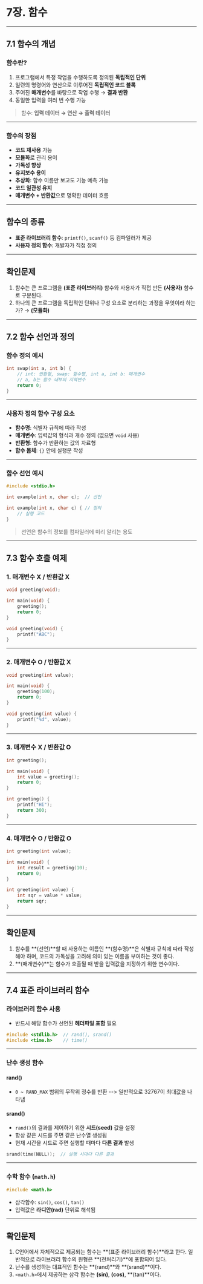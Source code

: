 # 7장. 함수

---

## 7.1 함수의 개념

### 함수란?

1. 프로그램에서 특정 작업을 수행하도록 정의된 **독립적인 단위**
2. 일련의 명령어와 연산으로 이루어진 **독립적인 코드 블록**
3. 주어진 **매개변수**를 바탕으로 작업 수행 → **결과 반환**
4. 동일한 입력을 여러 번 수행 가능

> 함수: **입력 데이터 → 연산 → 출력 데이터**

---

### 함수의 장점

- **코드 재사용** 가능
- **모듈화**로 관리 용이
- **가독성 향상**
- **유지보수 용이**
- **추상화**: 함수 이름만 보고도 기능 예측 가능
- **코드 일관성 유지**
- **매개변수 + 반환값**으로 명확한 데이터 흐름

---

## 함수의 종류

- **표준 라이브러리 함수**: `printf()`, `scanf()` 등 컴파일러가 제공
- **사용자 정의 함수**: 개발자가 직접 정의

---

## 확인문제

1. 함수는 큰 프로그램을 **(표준 라이브러리)** 함수와 사용자가 직접 만든 **(사용자)** 함수로 구분된다.
2. 하나의 큰 프로그램을 독립적인 단위나 구성 요소로 분리하는 과정을 무엇이라 하는가? → **(모듈화)**

---

## 7.2 함수 선언과 정의

### 함수 정의 예시

```c
int swap(int a, int b) {
    // int: 반환형, swap: 함수명, int a, int b: 매개변수
    // a, b는 함수 내부의 지역변수
    return 0;
}
```

---

### 사용자 정의 함수 구성 요소

- **함수명**: 식별자 규칙에 따라 작성
- **매개변수**: 입력값의 형식과 개수 정의 (없으면 `void` 사용)
- **반환형**: 함수가 반환하는 값의 자료형
- **함수 몸체**: `{}` 안에 실행문 작성

---

### 함수 선언 예시

```c
#include <stdio.h>

int example(int x, char c);  // 선언

int example(int x, char c) { // 정의
    // 실행 코드
}
```

> 선언은 함수의 정보를 컴파일러에 미리 알리는 용도

---

## 7.3 함수 호출 예제

### 1. 매개변수 X / 반환값 X

```c
void greeting(void);

int main(void) {
    greeting();
    return 0;
}

void greeting(void) {
    printf("ABC");
}
```

---

### 2. 매개변수 O / 반환값 X

```c
void greeting(int value);

int main(void) {
    greeting(100);
    return 0;
}

void greeting(int value) {
    printf("%d", value);
}
```

---

### 3. 매개변수 X / 반환값 O

```c
int greeting();

int main(void) {
    int value = greeting();
    return 0;
}

int greeting() {
    printf("Hi");
    return 300;
}
```

---

### 4. 매개변수 O / 반환값 O

```c
int greeting(int value);

int main(void) {
    int result = greeting(10);
    return 0;
}

int greeting(int value) {
    int sqr = value * value;
    return sqr;
}
```

---

## 확인문제

1. 함수를 **(선언)**할 때 사용하는 이름인 **(함수명)**은 식별자 규칙에 따라 작성해야 하며, 코드의 가독성을 고려해 의미 있는 이름을 부여하는 것이 좋다.
2. **(매개변수)**는 함수가 호출될 때 받을 입력값을 지정하기 위한 변수이다.

---

## 7.4 표준 라이브러리 함수

### 라이브러리 함수 사용

- 반드시 해당 함수가 선언된 **헤더파일 포함** 필요

```c
#include <stdlib.h>  // rand(), srand()
#include <time.h>    // time()
```

---

### 난수 생성 함수

#### rand()

- `0 ~ RAND_MAX` 범위의 무작위 정수를 반환
--> 일반적으로 32767이 최대값을 나타냄
#### srand()

- `rand()`의 결과를 제어하기 위한 **시드(seed)** 값을 설정
- 항상 같은 시드를 주면 같은 난수열 생성됨
- 현재 시간을 시드로 주면 실행할 때마다 **다른 결과** 발생

```c
srand(time(NULL));  // 실행 시마다 다른 결과
```

---

### 수학 함수 (`math.h`)

```c
#include <math.h>
```

- 삼각함수: `sin()`, `cos()`, `tan()`  
- 입력값은 **라디안(rad)** 단위로 해석됨

---

## 확인문제

1. C언어에서 자체적으로 제공되는 함수는 **(표준 라이브러리 함수)**라고 한다. 일반적으로 라이브러리 함수의 원형은 **(전처리기)**에 포함되어 있다.
2. 난수를 생성하는 대표적인 함수는 **(rand)**와 **(srand)**이다.
3. `<math.h>`에서 제공하는 삼각 함수는 **(sin)**, **(cos)**, **(tan)**이다.

